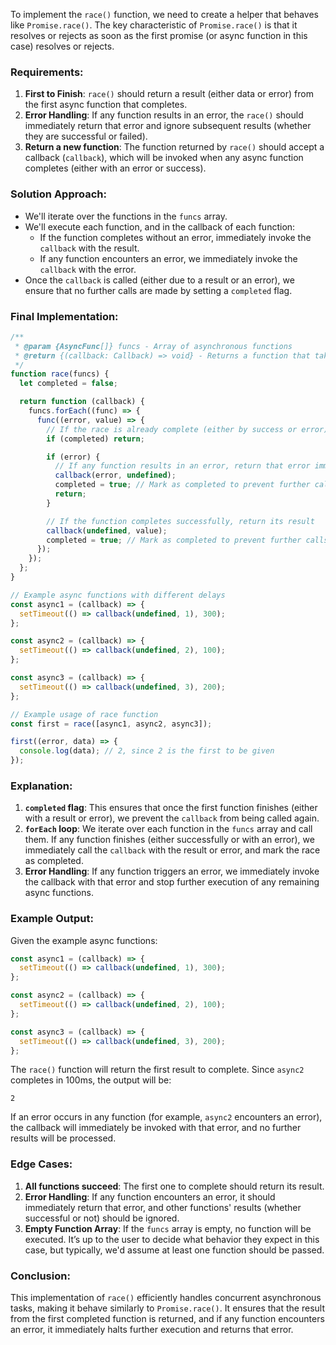 To implement the `race()` function, we need to create a helper that behaves like `Promise.race()`. The key characteristic of `Promise.race()` is that it resolves or rejects as soon as the first promise (or async function in this case) resolves or rejects. 

### Requirements:
1. **First to Finish**: `race()` should return a result (either data or error) from the first async function that completes.
2. **Error Handling**: If any function results in an error, the `race()` should immediately return that error and ignore subsequent results (whether they are successful or failed).
3. **Return a new function**: The function returned by `race()` should accept a callback (`callback`), which will be invoked when any async function completes (either with an error or success).

### Solution Approach:
- We'll iterate over the functions in the `funcs` array.
- We'll execute each function, and in the callback of each function:
  - If the function completes without an error, immediately invoke the `callback` with the result.
  - If any function encounters an error, we immediately invoke the `callback` with the error.
- Once the `callback` is called (either due to a result or an error), we ensure that no further calls are made by setting a `completed` flag.

### Final Implementation:

```javascript
/**
 * @param {AsyncFunc[]} funcs - Array of asynchronous functions
 * @return {(callback: Callback) => void} - Returns a function that takes a final callback
 */
function race(funcs) {
  let completed = false;

  return function (callback) {
    funcs.forEach((func) => {
      func((error, value) => {
        // If the race is already complete (either by success or error), do nothing
        if (completed) return;

        if (error) {
          // If any function results in an error, return that error immediately
          callback(error, undefined);
          completed = true; // Mark as completed to prevent further calls
          return;
        }

        // If the function completes successfully, return its result
        callback(undefined, value);
        completed = true; // Mark as completed to prevent further calls
      });
    });
  };
}

// Example async functions with different delays
const async1 = (callback) => {
  setTimeout(() => callback(undefined, 1), 300);
};

const async2 = (callback) => {
  setTimeout(() => callback(undefined, 2), 100);
};

const async3 = (callback) => {
  setTimeout(() => callback(undefined, 3), 200);
};

// Example usage of race function
const first = race([async1, async2, async3]);

first((error, data) => {
  console.log(data); // 2, since 2 is the first to be given
});
```

### Explanation:
1. **`completed` flag**: This ensures that once the first function finishes (either with a result or error), we prevent the `callback` from being called again.
2. **`forEach` loop**: We iterate over each function in the `funcs` array and call them. If any function finishes (either successfully or with an error), we immediately call the `callback` with the result or error, and mark the race as completed.
3. **Error Handling**: If any function triggers an error, we immediately invoke the callback with that error and stop further execution of any remaining async functions.

### Example Output:
Given the example async functions:
```javascript
const async1 = (callback) => {
  setTimeout(() => callback(undefined, 1), 300);
};

const async2 = (callback) => {
  setTimeout(() => callback(undefined, 2), 100);
};

const async3 = (callback) => {
  setTimeout(() => callback(undefined, 3), 200);
};
```

The `race()` function will return the first result to complete. Since `async2` completes in 100ms, the output will be:

```
2
```

If an error occurs in any function (for example, `async2` encounters an error), the callback will immediately be invoked with that error, and no further results will be processed.

### Edge Cases:
1. **All functions succeed**: The first one to complete should return its result.
2. **Error Handling**: If any function encounters an error, it should immediately return that error, and other functions' results (whether successful or not) should be ignored.
3. **Empty Function Array**: If the `funcs` array is empty, no function will be executed. It’s up to the user to decide what behavior they expect in this case, but typically, we'd assume at least one function should be passed.

### Conclusion:
This implementation of `race()` efficiently handles concurrent asynchronous tasks, making it behave similarly to `Promise.race()`. It ensures that the result from the first completed function is returned, and if any function encounters an error, it immediately halts further execution and returns that error.
